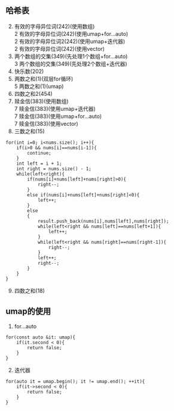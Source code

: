 ## 哈希表

2. 有效的字母异位词(242)(使用数组)  
2 有效的字母异位词(242)(使用umap+for...auto)  
2 有效的字母异位词2(242)(使用umap+迭代器)  
2 有效的字母异位词(242)(使用vector)  
3. 两个数组的交集(349)(先处理1个数组+for...auto)  
3 两个数组的交集(349)(先处理2个数组+迭代器)
4. 快乐数(202)
5. 两数之和(1)(双层for循环)  
5 两数之和(1)(umap)  
6. 四数之和2(454)
7. 赎金信(383)(使用数组)  
7 赎金信(383)(使用umap+迭代器)  
7 赎金信(383)(使用umap+for...auto)  
7 赎金信(383)(使用vector)  
8. 三数之和(15)
```
for(int i=0; i<nums.size(); i++){
    if(i>0 && nums[i]==nums[i-1]){
        continue;
    }
    int left = i + 1;
    int right = nums.size() - 1;
    while(left<right){
        if(nums[i]+nums[left]+nums[right]>0){
            right--;
        }
        else if(nums[i]+nums[left]+nums[right]<0){
            left++;
        }
        else
        {
            result.push_back(nums[i],nums[left],nums[right]);
            while(left<right && nums[left]==nums[left+1]){
                left++;
            }
            while(left<right && nums[right]==nums[right-1]){
                right--;
            }
            left++;
            right--;
        }
    }
}
```
9. 四数之和(18)

## umap的使用
1. for...auto
```
for(const auto &it: umap){
    if(it.second < 0){
        return false;
    }
}
```
2. 迭代器
```
for(auto it = umap.begin(); it != umap.end(); ++it){
    if(it->second < 0){
        return false;
    }
}
```